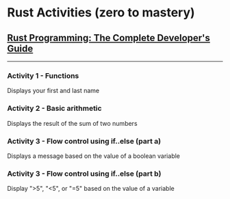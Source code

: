 # Rust Activities (zero to mastery)

## [Rust Programming: The Complete Developer's Guide](https://zerotomastery.io/courses/learn-rust/)
---
### Activity 1 - Functions

Displays your first and last name

### Activity 2 - Basic arithmetic

Displays the result of the sum of two numbers

### Activity 3 - Flow control using if..else (part a)

Displays a message based on the value of a boolean variable

### Activity 3 - Flow control using if..else (part b)

Display ">5", "<5", or "=5" based on the value of a variable